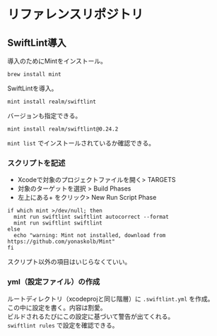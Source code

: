 # リファレンスリポジトリ

## SwiftLint導入

導入のためにMintをインストール。

```terminal
brew install mint
```

SwiftLintを導入。

```terminal
mint install realm/swiftlint
```

バージョンも指定できる。

```terminal
mint install realm/swiftlint@0.24.2
```

`mint list` でインストールされているか確認できる。

### スクリプトを記述

- Xcodeで対象のプロジェクトファイルを開く> TARGETS
- 対象のターゲットを選択 > Build Phases
- 左上にある+ をクリック> New Run Script Phase

```
if which mint >/dev/null; then
  mint run swiftlint swiftlint autocorrect --format
  mint run swiftlint swiftlint
else
  echo "warning: Mint not installed, download from https://github.com/yonaskolb/Mint"
fi
```

スクリプト以外の項目はいじらなくていい。

### yml（設定ファイル）の作成

ルートディレクトリ（xcodeprojと同じ階層）に `.swiftlint.yml` を作成。  
この中に設定を書く。内容は割愛。  
ビルドされるたびにこの設定に基づいて警告が出てくれる。  
`swiftlint rules` で設定を確認できる。

